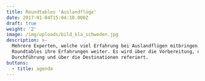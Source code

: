 ```yaml
---
title: Roundtables 'Auslandflüge'
date: 2017-01-04T15:04:10.000Z
draft: true
weight: '2'
image: /img/uploads/bild_kla_schweden.jpg
description: >-
  Mehrere Experten, welche viel Erfahrung bei Auslandflügen mitbringen, geben an
  Roundtables ihre Erfahrungen weiter. Es wird über die Vorbereitung, die
  Durchführung und über die Destinationen referiert.
buttons:
  - title: agenda
---
```


